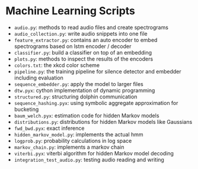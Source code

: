 # Machine Learning Scripts

+ `audio.py`: methods to read audio files and create spectrograms
+ `audio_collection.py`: write audio snippets into one file        
+ `feature_extractor.py`: contains an auto encoder to embed spectrograms based on lstm encoder / decoder 
+ `classifier.py`: build a classifier on top of an embedding
+ `plots.py`: methods to inspect the results of the encoders
+ `colors.txt`: the xkcd color scheme
+ `pipeline.py`: the training pipeline for silence detector and embedder including evaluation
+ `sequence_embedder.py`: apply the model to larger files
+ `dtw.pyx`: cython implementation of dynamic programming
+ `structured.py`: structuring dolphin communication 
+ `sequence_hashing.pyx`: using symbolic aggregate approximation for bucketing
+ `baum_welch.pyx`: estimation code for hidden Markov models
+ `distributions.py`: distributions for hidden Markov models like Gaussians
+ `fwd_bwd.pyx`: exact inference
+ `hidden_markov_model.py`: implements the actual hmm
+ `logprob.py`: probability calculations in log space
+ `markov_chain.py`: implements a markov chain
+ `viterbi.pyx`: viterbi algorithm for hidden Markov model decoding
+ `integration_test_audio.py`: testing audio reading and writing
